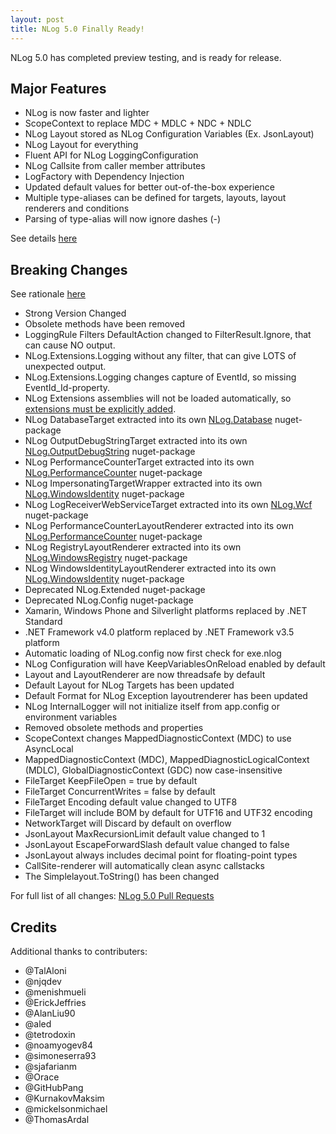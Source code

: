 ```yaml
---
layout: post
title: NLog 5.0 Finally Ready!
---
```


NLog 5.0 has completed preview testing, and is ready for release.

## Major Features

- NLog is now faster and lighter
- ScopeContext to replace MDC + MDLC + NDC + NDLC
- NLog Layout stored as NLog Configuration Variables (Ex. JsonLayout)
- NLog Layout for everything
- Fluent API for NLog LoggingConfiguration
- NLog Callsite from caller member attributes
- LogFactory with Dependency Injection
- Updated default values for better out-of-the-box experience
- Multiple type-aliases can be defined for targets, layouts, layout renderers and conditions
- Parsing of type-alias will now ignore dashes (-)

See details [here](https://nlog-project.org/2021/08/25/nlog-5-0-preview1-ready.html)

## Breaking Changes

See rationale [here](https://nlog-project.org/2021/08/25/nlog-5-0-preview1-ready.html)

- Strong Version Changed
- Obsolete methods have been removed
- LoggingRule Filters DefaultAction changed to FilterResult.Ignore, that can cause NO output.
- NLog.Extensions.Logging without any filter, that can give LOTS of unexpected output.
- NLog.Extensions.Logging changes capture of EventId, so missing EventId_Id-property.
- NLog Extensions assemblies will not be loaded automatically, so [extensions must be explicitly added](https://github.com/NLog/NLog/wiki/Register-your-custom-component).
- NLog DatabaseTarget extracted into its own [NLog.Database](https://www.nuget.org/packages/NLog.Database) nuget-package
- NLog OutputDebugStringTarget extracted into its own [NLog.OutputDebugString](https://www.nuget.org/packages/NLog.OutputDebugString) nuget-package
- NLog PerformanceCounterTarget extracted into its own [NLog.PerformanceCounter](https://www.nuget.org/packages/NLog.PerformanceCounter) nuget-package
- NLog ImpersonatingTargetWrapper extracted into its own [NLog.WindowsIdentity](https://www.nuget.org/packages/NLog.WindowsIdentity) nuget-package
- NLog LogReceiverWebServiceTarget extracted into its own [NLog.Wcf](https://www.nuget.org/packages/NLog.Wcf) nuget-package
- NLog PerformanceCounterLayoutRenderer extracted into its own [NLog.PerformanceCounter](https://www.nuget.org/packages/NLog.PerformanceCounter) nuget-package
- NLog RegistryLayoutRenderer extracted into its own [NLog.WindowsRegistry](https://www.nuget.org/packages/NLog.WindowsRegistry) nuget-package
- NLog WindowsIdentityLayoutRenderer extracted into its own [NLog.WindowsIdentity](https://www.nuget.org/packages/NLog.WindowsIdentity) nuget-package
- Deprecated NLog.Extended nuget-package
- Deprecated NLog.Config nuget-package
- Xamarin, Windows Phone and Silverlight platforms replaced by .NET Standard
- .NET Framework v4.0 platform replaced by .NET Framework v3.5 platform
- Automatic loading of NLog.config now first check for exe.nlog
- NLog Configuration will have KeepVariablesOnReload enabled by default
- Layout and LayoutRenderer are now threadsafe by default
- Default Layout for NLog Targets has been updated
- Default Format for NLog Exception layoutrenderer has been updated
- NLog InternalLogger will not initialize itself from app.config or environment variables
- Removed obsolete methods and properties
- ScopeContext changes MappedDiagnosticContext (MDC) to use AsyncLocal
- MappedDiagnosticContext (MDC), MappedDiagnosticLogicalContext (MDLC), GlobalDiagnosticContext (GDC) now case-insensitive
- FileTarget KeepFileOpen = true by default
- FileTarget ConcurrentWrites = false by default
- FileTarget Encoding default value changed to UTF8
- FileTarget will include BOM by default for UTF16 and UTF32 encoding
- NetworkTarget will Discard by default on overflow
- JsonLayout MaxRecursionLimit default value changed to 1
- JsonLayout EscapeForwardSlash default value changed to false
- JsonLayout always includes decimal point for floating-point types
- CallSite-renderer will automatically clean async callstacks
- The Simplelayout.ToString() has been changed

For full list of all changes: [NLog 5.0 Pull Requests](https://github.com/NLog/NLog/pulls?q=is%3Apr+is%3Amerged+milestone:%225.0%20%28new%29%22)

## Credits
Additional thanks to contributers:

- @TalAloni
- @njqdev
- @menishmueli
- @ErickJeffries
- @AlanLiu90
- @aled
- @tetrodoxin
- @noamyogev84
- @simoneserra93
- @sjafarianm
- @Orace
- @GitHubPang
- @KurnakovMaksim
- @mickelsonmichael
- @ThomasArdal
